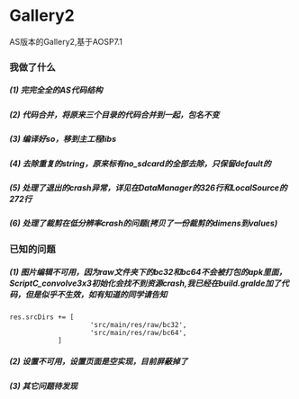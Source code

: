 # Gallery2
AS版本的Gallery2,基于AOSP7.1

### 我做了什么
##### (1) 完完全全的AS代码结构
##### (2) 代码合并，将原来三个目录的代码合并到一起，包名不变
##### (3) 编译好so，移到主工程libs
##### (4) 去除重复的string，原来标有no_sdcard的全部去除，只保留default的
##### (5) 处理了退出的crash异常，详见在DataManager的326行和LocalSource的272行
##### (6) 处理了裁剪在低分辨率crash的问题(拷贝了一份裁剪的dimens到values)

### 已知的问题
##### (1) 图片编辑不可用，因为raw文件夹下的bc32和bc64不会被打包的apk里面，ScriptC_convolve3x3初始化会找不到资源crash,我已经在build.gralde加了代码，但是似乎不生效，如有知道的同学请告知
```
res.srcDirs += [
                    'src/main/res/raw/bc32',
                    'src/main/res/raw/bc64',
            ]
```
##### (2) 设置不可用，设置页面是空实现，目前屏蔽掉了
##### (3) 其它问题待发现
